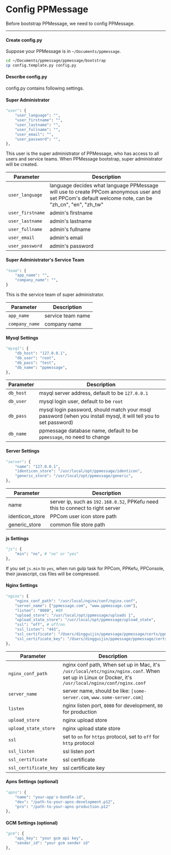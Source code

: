 # Config PPMessage

Before bootstrap PPMessage, we need to config PPMessage.

---

#### Create config.py
Suppose your PPMessage is in `~/Documents/ppmessage`.

```bash
cd ~/Documents/ppmessage/ppmessage/bootstrap
cp config.template.py config.py
```

#### Describe config.py

config.py contains following settings.

#### Super Administrator

```python
"user": {
    "user_language": "",
    "user_firstname": "",
    "user_lastname": "",
    "user_fullname": "",
    "user_email": "",
    "user_password": "",
},
```

This user is the super administrator of PPMessage, who has access to all users and service teams. When PPMessage bootstrap, super administrator will be created.

Parameter        | Description
-----------------|-------------------------------
`user_language`  | language decides what language PPMessage will use to create PPCom anonymous user and set PPCom's default welcome note, can be "zh_cn", "en", "zh_tw" 
`user_firstname` | admin's firstname
`user_lastname`  | admin's lastname
`user_fullname`  | admin's fullname
`user_email`     | admin's email
`user_password`  | admin's password



#### Super Administrator's Service Team

```python
"team": {
    "app_name": "",
    "company_name": "",
}
```

This is the service team of super administrator.


Parameter        | Description
-----------------|------------------------------
`app_name`       | service team name
`company_name`   | company name


#### Mysql Settings

```python
"mysql": {
    "db_host": "127.0.0.1",
    "db_user": "root",
    "db_pass": "test",
    "db_name": "ppmessage",
},
```

Parameter        | Description
-----------------|---------------------------------------------------
`db_host`        | msyql server address, default to be `127.0.0.1`
`db_user`        | mysql login user, default to be `root`
`db_pass`        | mysql login password, should match your msql password (when you install mysql, it will tell you to set password)
`db_name`        | ppmessage database name, default to be `ppmessage`, no need to change


#### Server Settings

```python
"server": {
    "name": "127.0.0.1",
    "identicon_store": "/usr/local/opt/ppmessage/identicon",
    "generic_store": "/usr/local/opt/ppmessage/generic",
},
```

Parameter        | Description
-----------------|-------------------------------------------------------------------------------
name             | server ip, such as `192.168.0.52`, PPKefu need this to connect to right server
identicon_store  | PPCom user icon store path
generic_store    | common file store path


#### js Settings
```python
"js": {
    "min": "no", # "no" or "yes"
},
```

If you set `js.min` to `yes`, when run gulp task for PPCom, PPKefu, PPConsole, their javascript, css files will be compressed.

#### Nginx Settings

```python
"nginx": {
    "nginx_conf_path": "/usr/local/nginx/conf/nginx.conf",
    "server_name": ["ppmessage.com", "www.ppmessage.com"],
    "listen": "8080", #80
    "upload_store": "/usr/local/opt/ppmessage/uploads 1",
    "upload_state_store": "/usr/local/opt/ppmessage/upload_state",
    "ssl": "off", # off/on
    "ssl_listen": "443",
    "ssl_certificate": "/Users/dingguijin/ppmessage/ppmessage/certs/ppmessage.cn.instant/issue/ssl_bundle.crt",
    "ssl_certificate_key": "/Users/dingguijin/ppmessage/ppmessage/certs/ppmessage.cn.instant/server.key",
},

```

Parameter               | Description
------------------------|---------------------------------------------------
`nginx_conf_path`       | nginx conf path, When set up in Mac, it's `/usr/local/etc/nginx/nginx.conf`. When set up in Linux or Docker, it's `/usr/local/nginx/conf/nginx.conf`
`server_name`           | server name, should be like: `[some-server.com`, `www.some-server.com]`
`listen`                | nginx listen port, `8080` for development, `80` for production
`upload_store`          | nginx upload store
`upload_state_store`    | nginx upload state store
`ssl`                   | set to `on` for `https` protocol, set to `off` for `http` protocol
`ssl_listen`            | ssl listen port
`ssl_certificate`       | ssl certificate
`ssl_certificate_key`   | ssl certificate key


#### Apns Settings (optional)

```python
"apns": {
    "name": "your-app's-bundle-id",
    "dev": "/path-to-your-apns-development.p12",
    "pro": "/path-to-your-apns-production.p12"
},
```

#### GCM Settings (optional)

```python
"gcm": {
    "api_key": "your gcm api key",
    "sender_id": "your gcm sender id"
},
```
